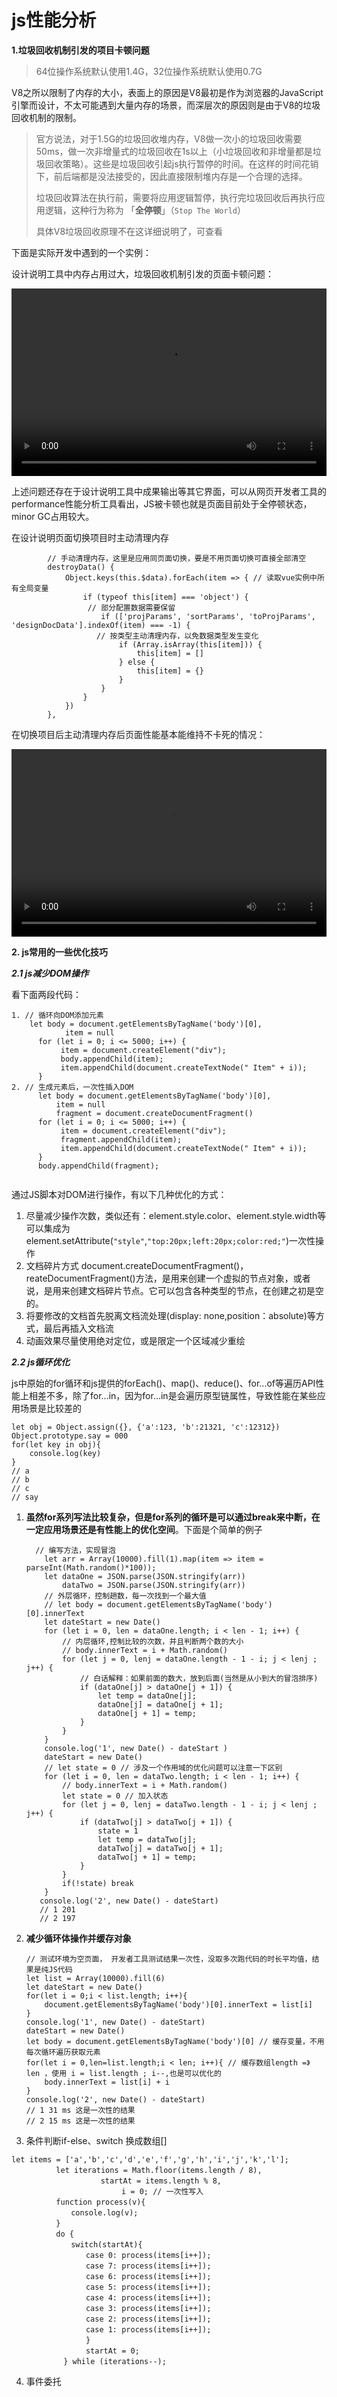 

# js性能分析

**1.垃圾回收机制引发的项目卡顿问题**

> 64位操作系统默认使用1.4G，32位操作系统默认使用0.7G

  V8之所以限制了内存的大小，表面上的原因是V8最初是作为浏览器的JavaScript引擎而设计，不太可能遇到大量内存的场景，而深层次的原因则是由于V8的垃圾回收机制的限制。

> 官方说法，对于1.5G的垃圾回收堆内存，V8做一次小的垃圾回收需要50ms，做一次非增量式的垃圾回收在1s以上（小垃圾回收和非增量都是垃圾回收策略）。这些是垃圾回收引起js执行暂停的时间。在这样的时间花销下，前后端都是没法接受的，因此直接限制堆内存是一个合理的选择。
>
> 垃圾回收算法在执行前，需要将应用逻辑暂停，执行完垃圾回收后再执行应用逻辑，这种行为称为 「**全停顿**」（`Stop The World`）
>
> 具体V8垃圾回收原理不在这详细说明了，可查看

下面是实际开发中遇到的一个实例：

设计说明工具中内存占用过大，垃圾回收机制引发的页面卡顿问题：

<video src="../../static/beforeClear.mp4" controls="controls" width="100%" height="300">您的浏览器不支持播放该视频！</video>

上述问题还存在于设计说明工具中成果输出等其它界面，可以从网页开发者工具的performance性能分析工具看出，JS被卡顿也就是页面目前处于全停顿状态，minor GC占用较大。

在设计说明页面切换项目时主动清理内存

```
        // 手动清理内存，这里是应用同页面切换，要是不用页面切换可直接全部清空
        destroyData() {
            Object.keys(this.$data).forEach(item => { // 读取vue实例中所有全局变量
                if (typeof this[item] === 'object') { 
                 // 部分配置数据需要保留
                    if (['projParams', 'sortParams', 'toProjParams', 'designDocData'].indexOf(item) === -1) { 
                   // 按类型主动清理内存，以免数据类型发生变化
                        if (Array.isArray(this[item])) { 
                            this[item] = []
                        } else {
                            this[item] = {}
                        }
                    }
                }
            })
        },
```

在切换项目后主动清理内存后页面性能基本能维持不卡死的情况：

<video src="../../static/afterClear.mp4" controls="controls" width="100%" height="300">您的浏览器不支持播放该视频！</video>

**2. js常用的一些优化技巧**

***2.1 js减少DOM操作***

看下面两段代码：

```
1. // 循环向DOM添加元素
    let body = document.getElementsByTagName('body')[0],
            item = null
      for (let i = 0; i <= 5000; i++) {
           item = document.createElement("div");
           body.appendChild(item);
           item.appendChild(document.createTextNode(" Item" + i));
      }
2. // 生成元素后，一次性插入DOM
      let body = document.getElementsByTagName('body')[0],
          item = null
          fragment = document.createDocumentFragment()
      for (let i = 0; i <= 5000; i++) {
           item = document.createElement("div");
           fragment.appendChild(item);
           item.appendChild(document.createTextNode(" Item" + i));
      }
      body.appendChild(fragment);
  
```

通过JS脚本对DOM进行操作，有以下几种优化的方式：

1. 尽量减少操作次数，类似还有：element.style.color、element.style.width等可以集成为element.setAttribute(``"style"``,``"top:20px;left:20px;color:red;"``)一次性操作
2. 文档碎片方式 document.createDocumentFragment()，reateDocumentFragment()方法，是用来创建一个虚拟的节点对象，或者说，是用来创建文档碎片节点。它可以包含各种类型的节点，在创建之初是空的。
3. 将要修改的文档首先脱离文档流处理(display: none,position：absolute)等方式，最后再插入文档流
4. 动画效果尽量使用绝对定位，或是限定一个区域减少重绘

***2.2 js循环优化***

js中原始的for循环和js提供的forEach()、map()、reduce()、for...of等遍历API性能上相差不多，除了for...in，因为for...in是会遍历原型链属性，导致性能在某些应用场景是比较差的

```
let obj = Object.assign({}, {'a':123, 'b':21321, 'c':12312})
Object.prototype.say = 000
for(let key in obj){
    console.log(key)
}
// a
// b
// c
// say
```

1. **虽然for系列写法比较复杂，但是for系列的循环是可以通过break来中断，在一定应用场景还是有性能上的优化空间**。下面是个简单的例子

   ```
     // 编写方法，实现冒泡
       let arr = Array(10000).fill(1).map(item => item = parseInt(Math.random()*100));
       let dataOne = JSON.parse(JSON.stringify(arr))
           dataTwo = JSON.parse(JSON.stringify(arr))
       // 外层循环，控制趟数，每一次找到一个最大值
       // let body = document.getElementsByTagName('body')[0].innerText
       let dateStart = new Date()
       for (let i = 0, len = dataOne.length; i < len - 1; i++) {
           // 内层循环,控制比较的次数，并且判断两个数的大小
           // body.innerText = i + Math.random()
           for (let j = 0, lenj = dataOne.length - 1 - i; j < lenj ; j++) {
               // 白话解释：如果前面的数大，放到后面(当然是从小到大的冒泡排序)
               if (dataOne[j] > dataOne[j + 1]) {
                   let temp = dataOne[j];
                   dataOne[j] = dataOne[j + 1];
                   dataOne[j + 1] = temp;
               }
           }
       }
       console.log('1', new Date() - dateStart )
       dateStart = new Date()
       // let state = 0 // 涉及一个作用域的优化问题可以注意一下区别
       for (let i = 0, len = dataTwo.length; i < len - 1; i++) {
           // body.innerText = i + Math.random()
           let state = 0 // 加入状态
           for (let j = 0, lenj = dataTwo.length - 1 - i; j < lenj ; j++) {
               if (dataTwo[j] > dataTwo[j + 1]) {
                   state = 1
                   let temp = dataTwo[j];
                   dataTwo[j] = dataTwo[j + 1];
                   dataTwo[j + 1] = temp;
               }
           }
           if(!state) break
       }
      console.log('2', new Date() - dateStart)
      // 1 201
      // 2 197
   ```

   

2. **减少循环体操作并缓存对象**

   ```
   // 测试环境为空页面， 开发者工具测试结果一次性，没取多次跑代码的时长平均值，结果是纯JS代码
   let list = Array(10000).fill(6)
   let dateStart = new Date()
   for(let i = 0;i < list.length; i++){
       document.getElementsByTagName('body')[0].innerText = list[i]
   }
   console.log('1', new Date() - dateStart) 
   dateStart = new Date()
   let body = document.getElementsByTagName('body')[0] // 缓存变量，不用每次循环遍历获取元素
   for(let i = 0,len=list.length;i < len; i++){ // 缓存数组length =》 len ，使用 i = list.length ; i--,也是可以优化的
       body.innerText = list[i] + i
   }
   console.log('2', new Date() - dateStart)
   // 1 31 ms 这是一次性的结果
   // 2 15 ms 这是一次性的结果
   ```

3. 条件判断if-else、switch 换成数组[]

```
let items = ['a','b','c','d','e','f','g','h','i','j','k','l'];
　　　　　　let iterations = Math.floor(items.length / 8),
　　　　　　　　　　　　startAt = items.length % 8,
　　　　　　　　　　　　　   i = 0; // 一次性写入
　　　　　　function process(v){
　　　　　　　　console.log(v);
　　　　　　}
　　　　　　do {
　　　　　　　　switch(startAt){
　　　　　　　　　　case 0: process(items[i++]);
　　　　　　　　　　case 7: process(items[i++]);
　　　　　　　　　　case 6: process(items[i++]);
　　　　　　　　　　case 5: process(items[i++]);
　　　　　　　　　　case 4: process(items[i++]);
　　　　　　　　　　case 3: process(items[i++]);
　　　　　　　　　　case 2: process(items[i++]);
　　　　　　　　　　case 1: process(items[i++]);
　　　　　　　　　　}
　　　　　　　　　　startAt = 0;
　　　　　　　} while (iterations--);
```
4. 事件委托
























